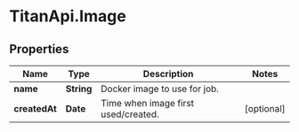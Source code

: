 # TitanApi.Image

## Properties
Name | Type | Description | Notes
------------ | ------------- | ------------- | -------------
**name** | **String** | Docker image to use for job. | 
**createdAt** | **Date** | Time when image first used/created. | [optional] 


